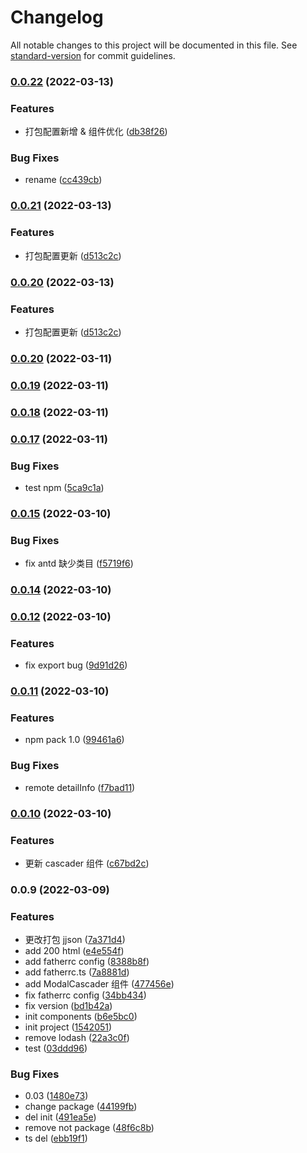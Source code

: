 # Changelog

All notable changes to this project will be documented in this file. See [standard-version](https://github.com/conventional-changelog/standard-version) for commit guidelines.

### [0.0.22](https://gitlab.huolala.cn/group-van/stone-business/compare/v0.0.21...v0.0.22) (2022-03-13)

### Features

- 打包配置新增 & 组件优化 ([db38f26](https://gitlab.huolala.cn/group-van/stone-business/commit/db38f26309849363a48bc73453fc942b5b5e254b))

### Bug Fixes

- rename ([cc439cb](https://gitlab.huolala.cn/group-van/stone-business/commit/cc439cb47611e5297db9fda71ce5f129bc90ddfd))

### [0.0.21](https://gitlab.huolala.cn/group-van/stone-business/compare/v0.0.21-rc.1...v0.0.21) (2022-03-13)

### Features

- 打包配置更新 ([d513c2c](https://gitlab.huolala.cn/group-van/stone-business/commit/d513c2c1d757987a5f32a312f7c9f1d14eb8cee4))

### [0.0.20](https://gitlab.huolala.cn/group-van/stone-business/compare/v0.0.21-rc.1...v0.0.20) (2022-03-13)

### Features

- 打包配置更新 ([d513c2c](https://gitlab.huolala.cn/group-van/stone-business/commit/d513c2c1d757987a5f32a312f7c9f1d14eb8cee4))

### [0.0.20](https://gitlab.huolala.cn/group-van/stone-business/compare/v0.0.19...v0.0.20) (2022-03-11)

### [0.0.19](https://gitlab.huolala.cn/group-van/stone-business/compare/v0.0.18...v0.0.19) (2022-03-11)

### [0.0.18](https://gitlab.huolala.cn/group-van/stone-business/compare/v0.0.17...v0.0.18) (2022-03-11)

### [0.0.17](https://gitlab.huolala.cn/group-van/stone-business/compare/v0.0.15...v0.0.17) (2022-03-11)

### Bug Fixes

- test npm ([5ca9c1a](https://gitlab.huolala.cn/group-van/stone-business/commit/5ca9c1a28bee918c5942a81b059043cdceb007f8))

### [0.0.15](https://gitlab.huolala.cn/group-van/stone-business/compare/v0.0.14...v0.0.15) (2022-03-10)

### Bug Fixes

- fix antd 缺少类目 ([f5719f6](https://gitlab.huolala.cn/group-van/stone-business/commit/f5719f6e0dad1162cb294e3ef70e9bce90c6eed8))

### [0.0.14](https://gitlab.huolala.cn/group-van/stone-business/compare/v0.0.13...v0.0.14) (2022-03-10)

### [0.0.12](https://gitlab.huolala.cn/group-van/stone-business/compare/v0.0.11...v0.0.12) (2022-03-10)

### Features

- fix export bug ([9d91d26](https://gitlab.huolala.cn/group-van/stone-business/commit/9d91d265bb3391169b3b6d0edbb1e66e69f40032))

### [0.0.11](https://gitlab.huolala.cn/group-van/stone-business/compare/v0.0.10...v0.0.11) (2022-03-10)

### Features

- npm pack 1.0 ([99461a6](https://gitlab.huolala.cn/group-van/stone-business/commit/99461a68d85b24692f4ed4968e50cad5881f05eb))

### Bug Fixes

- remote detailInfo ([f7bad11](https://gitlab.huolala.cn/group-van/stone-business/commit/f7bad1130e63f4078858cffcb02432c2554e646f))

### [0.0.10](https://gitlab.huolala.cn/group-van/stone-business/compare/v0.0.9...v0.0.10) (2022-03-10)

### Features

- 更新 cascader 组件 ([c67bd2c](https://gitlab.huolala.cn/group-van/stone-business/commit/c67bd2c69a65632e64c6bcef8fa191be615e3c4d))

### 0.0.9 (2022-03-09)

### Features

- 更改打包 jjson ([7a371d4](https://gitlab.huolala.cn/group-van/stone-business/commit/7a371d48389a828d7657e9e1ce87964cd730cbb9))
- add 200 html ([e4e554f](https://gitlab.huolala.cn/group-van/stone-business/commit/e4e554f1460eba8a6b59ffb6c018ea22ea733635))
- add fatherrc config ([8388b8f](https://gitlab.huolala.cn/group-van/stone-business/commit/8388b8fe16316fa54f14e9fd903386fdd26b6f6f))
- add fatherrc.ts ([7a8881d](https://gitlab.huolala.cn/group-van/stone-business/commit/7a8881d67c4c46138443bef5e1df49cd1a453163))
- add ModalCascader 组件 ([477456e](https://gitlab.huolala.cn/group-van/stone-business/commit/477456e58d8fa4af0d1b5343f220d994e3dc9118))
- fix fatherrc config ([34bb434](https://gitlab.huolala.cn/group-van/stone-business/commit/34bb434de368b3322dd6a6e0d6e0e717ee471e0d))
- fix version ([bd1b42a](https://gitlab.huolala.cn/group-van/stone-business/commit/bd1b42a9e617df2a1de8fe972e0c3552ec872e28))
- init components ([b6e5bc0](https://gitlab.huolala.cn/group-van/stone-business/commit/b6e5bc0d9a1055fbf5bb95ec8e20f5af918aedfb))
- init project ([1542051](https://gitlab.huolala.cn/group-van/stone-business/commit/1542051452ba1c102baeb5e99f113d5d820efb4a))
- remove lodash ([22a3c0f](https://gitlab.huolala.cn/group-van/stone-business/commit/22a3c0f3c4d947ab2e8637620aa78a232b93a7c9))
- test ([03ddd96](https://gitlab.huolala.cn/group-van/stone-business/commit/03ddd964b28ce66de6d82fa964ba6a0ce010912c))

### Bug Fixes

- 0.03 ([1480e73](https://gitlab.huolala.cn/group-van/stone-business/commit/1480e73646501707e3436f800eedbb3596960707))
- change package ([44199fb](https://gitlab.huolala.cn/group-van/stone-business/commit/44199fb24a95c26acfd7a5c6098c8c2c98f6c6ac))
- del init ([491ea5e](https://gitlab.huolala.cn/group-van/stone-business/commit/491ea5edf148e90defdee209d914ac4335d6a58f))
- remove not package ([48f6c8b](https://gitlab.huolala.cn/group-van/stone-business/commit/48f6c8b6da481a620993aacee09e4ff8af271e8b))
- ts del ([ebb19f1](https://gitlab.huolala.cn/group-van/stone-business/commit/ebb19f121c3a7c8d6a95b91e9a1535e61e90246a))
